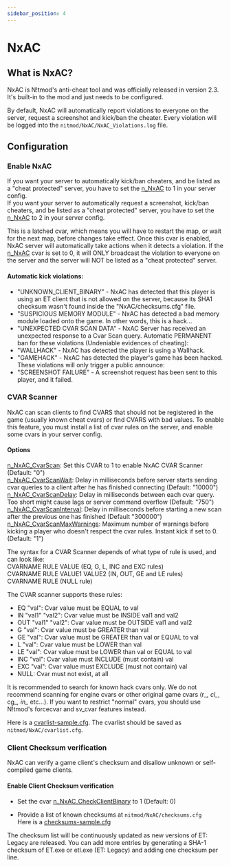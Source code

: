 ```yaml
---
sidebar_position: 4
---
```


# NxAC

## What is NxAC?
NxAC is N!tmod's anti-cheat tool and was officially released in version 2.3. It's built-in to the mod and just needs to be configured.

By default, NxAC will automatically report violations to everyone on the server, request a screenshot and kick/ban the cheater.
Every violation will be logged into the `nitmod/NxAC/NxAC_Violations.log` file.

## Configuration

### Enable NxAC
If you want your server to automatically kick/ban cheaters, and be listed as a "cheat protected" server, you have to set the [n_NxAC](cvar-reference#n_nxac) to 1 in your server config.  
If you want your server to automatically request a screenshot, kick/ban cheaters, and be listed as a "cheat protected" server, you have to set the [n_NxAC](cvar-reference#n_nxac) to 2 in your server config.

This is a latched cvar, which means you will have to restart the map, or wait for the next map, before changes take effect.
Once this cvar is enabled, NxAC server will automatically take actions when it detects a violation.
If the [n_NxAC](cvar-reference#n_nxac) cvar is set to 0, it will ONLY broadcast the violation to everyone on the server and the server will NOT be listed as a "cheat protected" server.

#### Automatic kick violations:
* "UNKNOWN_CLIENT_BINARY" - NxAC has detected that this player is using an ET client that is not allowed on the server, because its SHA1 checksum wasn't found inside the "NxAC/checksums.cfg" file.
* "SUSPICIOUS MEMORY MODULE" - NxAC has detected a bad memory module loaded onto the game. In other words, this is a hack...
* "UNEXPECTED CVAR SCAN DATA" - NxAC Server has received an unexpected response to a Cvar Scan query.
Automatic PERMANENT ban for these violations (Undeniable evidences of cheating):
* "WALLHACK" - NxAC has detected the player is using a Wallhack.
* "GAMEHACK" - NxAC has detected the player's game has been hacked.
These violations will only trigger a public announce:
* "SCREENSHOT FAILURE" - A screenshot request has been sent to this player, and it failed.

### CVAR Scanner
NxAC can scan clients to find CVARS that should not be registered in the game (usually known cheat cvars) or find CVARS with bad values.
To enable this feature, you must install a list of cvar rules on the server, and enable some cvars in your server config.

#### Options
[n_NxAC_CvarScan](cvar-reference#n_NxAC_CvarScan): Set this CVAR to 1 to enable NxAC CVAR Scanner (Default: "0")  
[n_NxAC_CvarScanWait](cvar-reference#n_NxAC_CvarScanWait): Delay in milliseconds before server starts sending cvar queries to a client after he has finished connecting (Default: "10000")  
[n_NxAC_CvarScanDelay](cvar-reference#n_NxAC_CvarScanDelay): Delay in milliseconds between each cvar query. Too short might cause lags or server command overflow (Default: "750")  
[n_NxAC_CvarScanInterval](cvar-reference#n_NxAC_CvarScanInterval): Delay in milliseconds before starting a new scan after the previous one has finished (Default "300000")  
[n_NxAC_CvarScanMaxWarnings](cvar-reference#n_NxAC_CvarScanMaxWarnings): Maximum number of warnings before kicking a player who doesn't respect the cvar rules. Instant kick if set to 0. (Default: "1")  

The syntax for a CVAR Scanner depends of what type of rule is used, and can look like:  
CVARNAME RULE VALUE (EQ, G, L, INC and EXC rules)  
CVARNAME RULE VALUE1 VALUE2 (IN, OUT, GE and LE rules)  
CVARNAME RULE (NULL rule)  

The CVAR scanner supports these rules:
* EQ "val": Cvar value must be EQUAL to val
* IN "val1" "val2": Cvar value must be INSIDE val1 and val2
* OUT "val1" "val2": Cvar value must be OUTSIDE val1 and val2
* G "val": Cvar value must be GREATER than val
* GE "val": Cvar value must be GREATER than val or EQUAL to val
* L "val": Cvar value must be LOWER than val
* LE "val": Cvar value must be LOWER than val or EQUAL to val
* INC "val": Cvar value must INCLUDE (must contain) val
* EXC "val": Cvar value must EXCLUDE (must not contain) val
* NULL: Cvar must not exist, at all


It is recommended to search for known hack cvars only. We do not recommend scanning for engine cvars or other original game cvars (r_*, cl_*, cg_*, in_* etc...).
If you want to restrict "normal" cvars, you should use N!tmod's forcecvar and sv_cvar features instead.

Here is a [cvarlist-sample.cfg](http://etmods.net/NxAC/cvarlist.cfg). The cvarlist should be saved as `nitmod/NxAC/cvarlist.cfg`.

### Client Checksum verification
NxAC can verify a game client's checksum and disallow unknown or self-compiled game clients.

#### Enable Client Checksum verification
* Set the cvar [n_NxAC_CheckClientBinary](cvar-reference#n_nxac_checkclientbinary) to 1 (Default: 0)

* Provide a list of known checksums at `nitmod/NxAC/checksums.cfg`  
Here is a [checksums-sample.cfg](http://etmods.net/NxAC/checksums.cfg)

The checksum list will be continuously updated as new versions of ET: Legacy are released. You can add more entries by generating a SHA-1 checksum of ET.exe or etl.exe (ET: Legacy) and adding one checksum per line.
